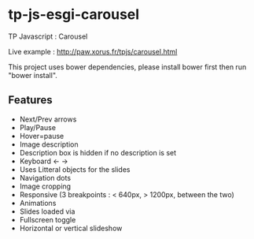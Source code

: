 # tp-js-esgi-carousel
TP Javascript : Carousel

Live example : http://paw.xorus.fr/tpjs/carousel.html

This project uses bower dependencies, please install bower first then run "bower install".

## Features

* Next/Prev arrows
* Play/Pause
* Hover=pause
* Image description
* Description box is hidden if no description is set
* Keyboard &larr; &rarr;
* Uses Litteral objects for the slides
* Navigation dots
* Image cropping
* Responsive (3 breakpoints : < 640px, > 1200px, between the two)
* Animations
* Slides loaded via
* Fullscreen toggle
* Horizontal or vertical slideshow